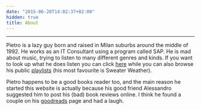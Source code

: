 ```yaml
---
date: "2015-06-20T14:02:37+02:00"
hidden: true
title: About
---
```

***
Pietro is a lazy guy born and raised in Milan suburbs around the middle of 1992. He works as an IT Consultant using a program called SAP. He is mad about music, trying to listen to many different genres and kinds. If you want to look up what he does listen you can click [here](https://www.last.fm/it/user/dede_dashboard) while you can also browse his public [playlists](https://open.spotify.com/user/11121920430?si=8YCy-h7WTtKnjMJF-KqaeA) (his most favourite is Sweater Weather).

Pietro happens to be a good books reader too, and the main reason he started this website is actually because his good friend Alessandro suggested him to post his (bad) book reviews online. I think he found a couple on his [goodreads](https://www.goodreads.com/user/show/64823832-pietro) page and had a laugh.


